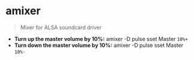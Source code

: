 # amixer
> Mixer for ALSA soundcard driver
- **Turn up the master volume by 10%:**
amixer -D pulse sset Master `10%+`
- **Turn down the master volume by 10%:**
amixer -D pulse sset Master `10%-`
